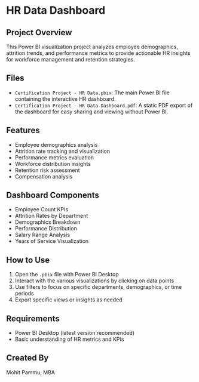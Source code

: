 # HR Data Dashboard

## Project Overview
This Power BI visualization project analyzes employee demographics, attrition trends, and performance metrics to provide actionable HR insights for workforce management and retention strategies.

## Files
- `Certification Project - HR Data.pbix`: The main Power BI file containing the interactive HR dashboard.
- `Certification Project - HR Data Dashboard.pdf`: A static PDF export of the dashboard for easy sharing and viewing without Power BI.

## Features
- Employee demographics analysis
- Attrition rate tracking and visualization
- Performance metrics evaluation
- Workforce distribution insights
- Retention risk assessment
- Compensation analysis

## Dashboard Components
- Employee Count KPIs
- Attrition Rates by Department
- Demographics Breakdown
- Performance Distribution
- Salary Range Analysis
- Years of Service Visualization

## How to Use
1. Open the `.pbix` file with Power BI Desktop
2. Interact with the various visualizations by clicking on data points
3. Use filters to focus on specific departments, demographics, or time periods
4. Export specific views or insights as needed

## Requirements
- Power BI Desktop (latest version recommended)
- Basic understanding of HR metrics and KPIs

## Created By
Mohit Pammu, MBA
